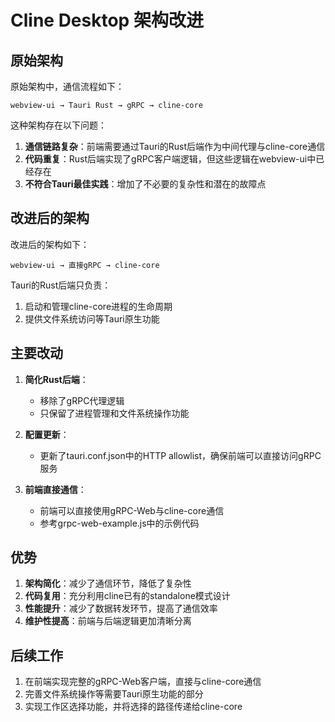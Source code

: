 # Cline Desktop 架构改进

## 原始架构

原始架构中，通信流程如下：

```
webview-ui → Tauri Rust → gRPC → cline-core
```

这种架构存在以下问题：

1. **通信链路复杂**：前端需要通过Tauri的Rust后端作为中间代理与cline-core通信
2. **代码重复**：Rust后端实现了gRPC客户端逻辑，但这些逻辑在webview-ui中已经存在
3. **不符合Tauri最佳实践**：增加了不必要的复杂性和潜在的故障点

## 改进后的架构

改进后的架构如下：

```
webview-ui → 直接gRPC → cline-core
```

Tauri的Rust后端只负责：
1. 启动和管理cline-core进程的生命周期
2. 提供文件系统访问等Tauri原生功能

## 主要改动

1. **简化Rust后端**：
   - 移除了gRPC代理逻辑
   - 只保留了进程管理和文件系统操作功能

2. **配置更新**：
   - 更新了tauri.conf.json中的HTTP allowlist，确保前端可以直接访问gRPC服务

3. **前端直接通信**：
   - 前端可以直接使用gRPC-Web与cline-core通信
   - 参考grpc-web-example.js中的示例代码

## 优势

1. **架构简化**：减少了通信环节，降低了复杂性
2. **代码复用**：充分利用cline已有的standalone模式设计
3. **性能提升**：减少了数据转发环节，提高了通信效率
4. **维护性提高**：前端与后端逻辑更加清晰分离

## 后续工作

1. 在前端实现完整的gRPC-Web客户端，直接与cline-core通信
2. 完善文件系统操作等需要Tauri原生功能的部分
3. 实现工作区选择功能，并将选择的路径传递给cline-core